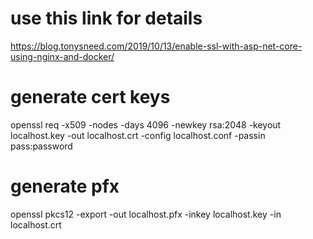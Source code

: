 # use this link for details
https://blog.tonysneed.com/2019/10/13/enable-ssl-with-asp-net-core-using-nginx-and-docker/

# generate cert keys
openssl req -x509 -nodes -days 4096 -newkey rsa:2048 -keyout localhost.key -out localhost.crt -config localhost.conf -passin pass:password

# generate pfx
openssl pkcs12 -export -out localhost.pfx -inkey localhost.key -in localhost.crt